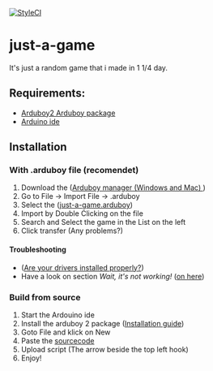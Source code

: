 
[![StyleCI](https://styleci.io/repos/98631810/shield?branch=master)](https://styleci.io/repos/98631810)
# just-a-game
It's just a random game that i made in 1 1/4 day.

## Requirements:
 - [Arduboy2 Arduboy package](https://github.com/MLXXXp/Arduboy2)
 - [Arduino ide](https://www.arduino.cc/en/main/software)


## Installation
### With .arduboy file (recomendet)
1. Download the ([Arduboy manager (Windows and Mac) ](http://www.crait.net/arduboy/))
2. Go to File -> Import File -> .arduboy
3. Select the ([just-a-game.arduboy](https://github.com/cripiLP/just-a-game/raw/master/build/just-a-game.arduboy))
4. Import by Double Clicking on the file
5. Search and Select the game in the List on the left
6. Click transfer (Any problems?)

#### Troubleshooting
- ([Are your drivers installed properly?](https://community.arduboy.com/t/arduboy-driver-installation-windows-os-x/2276))
- Have a look on section _Wait, it's not working!_ ([on here](https://community.arduboy.com/t/arduboy-manager-2-0-released/2809))

### Build from source
1. Start the Ardouino ide
2. Install the arduboy 2 package ([Installation guide](https://community.arduboy.com/t/quick-start-guide/2790))
3. Goto File and klick on New
4. Paste the [sourcecode](src/just-a-game/just-a-game.ino) 
5. Upload script (The arrow beside the top left hook)
6. Enjoy!
